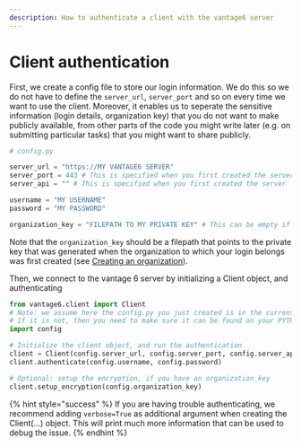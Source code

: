 ```yaml
---
description: How to authenticate a client with the vantage6 server
---
```


# Client authentication

First, we create a config file to store our login information. We do this so we do not have to define the `server_url`, `server_port` and so on every time we want to use the client. Moreover, it enables us to seperate the sensitive information (login details, organization key) that you do not want to make publicly available, from other parts of the code you might write later (e.g. on submitting particular tasks) that you might want to share publicly.


```python
# config.py

server_url = "https://MY VANTAGE6 SERVER"
server_port = 443 # This is specified when you first created the server
server_api = "" # This is specified when you first created the server

username = "MY USERNAME"
password = "MY PASSWORD"

organization_key = "FILEPATH TO MY PRIVATE KEY" # This can be empty if you do not want to set up encryption
```

Note that the `organization_key` should be a filepath that points to the private key that was generated when the organization to which your login belongs was first created (see [Creating an organization](organization.md)).

Then, we connect to the vantage 6 server by initializing a Client object, and authenticating
```python
from vantage6.client import Client
# Note: we assume here the config.py you just created is in the current directory.
# If it is not, then you need to make sure it can be found on your PYTHONPATH
import config

# Initialize the client object, and run the authentication
client = Client(config.server_url, config.server_port, config.server_api)
client.authenticate(config.username, config.password)

# Optional: setup the encryption, if you have an organization_key
client.setup_encryption(config.organization_key)
```

{% hint style="success" %}
If you are having trouble authenticating, we recommend adding `verbose=True` as additional argument when creating the Client(...) object. This will print much more information that can be used to debug the issue.&#x20;
{% endhint %}

